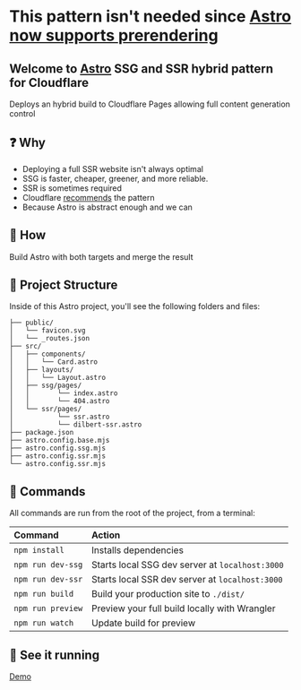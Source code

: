 # This pattern isn't needed since [Astro now supports prerendering ](https://docs.astro.build/en/guides/server-side-rendering/#hybrid-rendering) 



## Welcome to [Astro](https://astro.build) SSG and SSR hybrid pattern for Cloudflare

Deploys an hybrid build to Cloudflare Pages allowing full content generation control

## ❓ Why

- Deploying a full SSR website isn't always optimal
- SSG is faster, cheaper, greener, and more reliable.
- SSR is sometimes required
- Cloudflare [recommends](https://developers.cloudflare.com/pages/platform/functions/routing/#function-invocation-routes) the pattern
- Because Astro is abstract enough and we can

## 🧨 How

Build Astro with both targets and merge the result

## 🚀 Project Structure

Inside of this Astro project, you'll see the following folders and files:

```
├── public/
│   └── favicon.svg
│   └── _routes.json
├── src/
│   ├── components/
│   │   └── Card.astro
│   ├── layouts/
│   │   └── Layout.astro
│   ├── ssg/pages/
│   │       └── index.astro
│   │       └── 404.astro
│   └── ssr/pages/
│           └── ssr.astro
│           └── dilbert-ssr.astro
├── package.json
├── astro.config.base.mjs
├── astro.config.ssg.mjs
├── astro.config.ssr.mjs
└── astro.config.ssr.mjs
```

## 🧞 Commands

All commands are run from the root of the project, from a terminal:

| Command           | Action                                          |
| :---------------- | :---------------------------------------------- |
| `npm install`     | Installs dependencies                           |
| `npm run dev-ssg` | Starts local SSG dev server at `localhost:3000` |
| `npm run dev-ssr` | Starts local SSR dev server at `localhost:3000` |
| `npm run build`   | Build your production site to `./dist/`         |
| `npm run preview` | Preview your full build locally with Wrangler   |
| `npm run watch`   | Update build for preview                        |

## 👀 See it running

[Demo](https://astro-ssg-ssr-cloudflare.pages.dev/)
